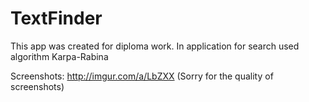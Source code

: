 # TextFinder
This app was created for diploma work. In application for search used algorithm Karpa-Rabina

Screenshots: http://imgur.com/a/LbZXX (Sorry for the quality of screenshots)
